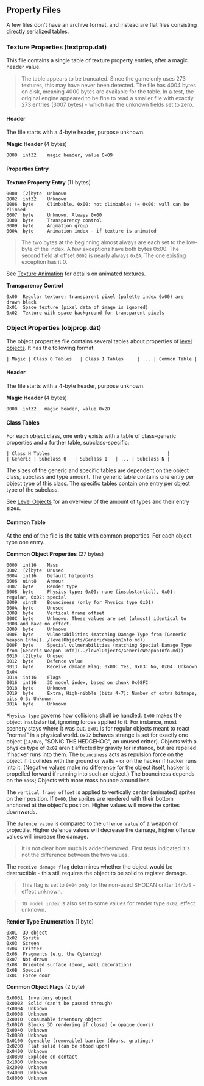 ## Property Files
A few files don't have an archive format, and instead are flat files consisting directly serialized tables.

### Texture Properties (textprop.dat)
This file contains a single table of texture property entries, after a magic header value.

> The table appears to be truncated. Since the game only uses 273 textures, this may have never been detected.
> The file has 4004 bytes on disk, meaning 4000 bytes are available for the table.
> In a test, the original engine appeared to be fine to read a smaller file with exactly 273 entries (3007 bytes) -
> which had the unknown fields set to zero.

#### Header
The file starts with a 4-byte header, purpose unknown.

**Magic Header** (4 bytes)

    0000  int32    magic header, value 0x09

#### Properties Entry

**Texture Property Entry** (11 bytes)

    0000  [2]byte  Unknown
    0002  int32    Unknown
    0006  byte     Climbable. 0x00: not climbable; != 0x00: wall can be climbed
    0007  byte     Unknown. Always 0x00
    0008  byte     Transparency control
    0009  byte     Animation group
    000A  byte     Animation index - if texture is animated

> The two bytes at the beginning almost always are each set to the low-byte of the index. A few exceptions have both bytes 0x00.
> The second field at offset ```0002``` is nearly always ```0x0A```; The one existing exception has it 0.

See [Texture Animation](../archives/textureAnimation.md) for details on animated textures.

**Transparency Control**

    0x00  Regular texture; transparent pixel (palette index 0x00) are drawn black
    0x01  Space texture (pixel data of image is ignored)
    0x02  Texture with space background for transparent pixels


### Object Properties (objprop.dat)
The object properties file contains several tables about properties of [level objects](../levelObjects/index.md). It has the following format:

    | Magic | Class 0 Tables   | Class 1 Tables     | ... | Common Table |

#### Header
The file starts with a 4-byte header, purpose unknown.

**Magic Header** (4 bytes)

    0000  int32   magic header, value 0x2D

#### Class Tables
For each object class, one entry exists with a table of class-generic properties and a further table, subclass-specific:

    | Class N Tables                                           |
    | Generic | Subclass 0   | Subclass 1   | ... | Subclass N |

The sizes of the generic and specific tables are dependent on the object class, subclass and type amount.
The generic table contains one entry per object type of this class. The specific tables contain one entry per object type of the subclass.

See [Level Objects](../levelObjects/index.md) for an overview of the amount of types and their entry sizes.


#### Common Table
At the end of the file is the table with common properties. For each object type one entry.

**Common Object Properties** (27 bytes)

    0000  int16    Mass
    0002  [2]byte  Unused
    0004  int16    Default hitpoints
    0006  uint8    Armour
    0007  byte     Render type
    0008  byte     Physics type; 0x00: none (insubstantial), 0x01: regular, 0x02: special
    0009  sint8    Bounciness (only for Physics type 0x01)
    000A  byte     Unused
    000B  byte     Vertical frame offset
    000C  byte     Unknown. These values are set (almost) identical to 000B and have no effect.
    000D  byte     Unknown
    000E  byte     Vulnerabilities (matching Damage Type from [Generic Weapon Info](../levelObjects/GenericWeaponInfo.md))
    000F  byte     Special vulnerabilities (matching Special Damage Type from [Generic Weapon Info](../levelObjects/GenericWeaponInfo.md))
    0010  [2]byte  Unused
    0012  byte     Defence value
    0013  byte     Receive damage Flag; 0x00: Yes, 0x03: No, 0x04: Unknown 0x04
    0014  int16    Flags
    0016  int16    3D model index, based on chunk 0x08FC
    0018  byte     Unknown
    0019  byte     Extra; High-nibble (bits 4-7): Number of extra bitmaps; bits 0-3: Unknown
    001A  byte     Unknown


```Physics type``` governs how collisions shall be handled. ```0x00``` makes the object insubstantial, ignoring forces applied to it. For instance, most scenery stays where it was put. ```0x01``` is for regular objects meant to react "normal" in a physical world. ```0x02``` behaves strange is set for exactly one object (```14/0/6```, "SONIC THE HEDGEHOG", an unused critter). Objects with a physics type of ```0x02``` aren't affected by gravity for instance, but are repelled if hacker runs into them.
The ```bounciness``` acts as repulsion force on the object if it collides with the ground or walls - or on the hacker if hacker runs into it. (Negative values make no difference for the object itself, hacker is propelled forward if running into such an object.) The bounciness depends on the ```mass```; Objects with more mass bounce around less.

The ```vertical frame offset``` is applied to vertically center (animated) sprites on their position. If ```0x00```, the sprites are rendered with their bottom anchored at the object's position. Higher values will move the sprites downwards.

The ```defence value``` is compared to the ```offence value``` of a weapon or projectile. Higher defence values will decrease the damage, higher offence values will increase the damage.
> It is not clear how much is added/removed. First tests indicated it's not the difference between the two values.

The ```receive damage flag``` determines whether the object would be destructible - this still requires the object to be solid to register damage.
> This flag is set to ```0x04``` only for the non-used SHODAN critter ```14/3/5``` - effect unknown.

> ```3D model index``` is also set to some values for render type ```0x02```, effect unknown.


**Render Type Enumeration** (1 byte)

    0x01  3D object
    0x02  Sprite
    0x03  Screen
    0x04  Critter
    0x06  Fragments (e.g. the Cyberdog)
    0x07  Not drawn
    0x08  Oriented surface (door, wall decoration)
    0x0B  Special
    0x0C  Force door

**Common Object Flags** (2 byte)

    0x0001  Inventory object
    0x0002  Solid (can't be passed through)
    0x0004  Unknown
    0x0008  Unknown
    0x0010  Consumable inventory object
    0x0020  Blocks 3D rendering if closed (= opaque doors)
    0x0040  Unknown
    0x0080  Unknown
    0x0100  Openable (removable) barrier (doors, gratings)
    0x0200  Flat solid (can be stood upon)
    0x0400  Unknown
    0x0800  Explode on contact
    0x1000  Unknown
    0x2000  Unknown
    0x4000  Unknown
    0x8000  Unknown
